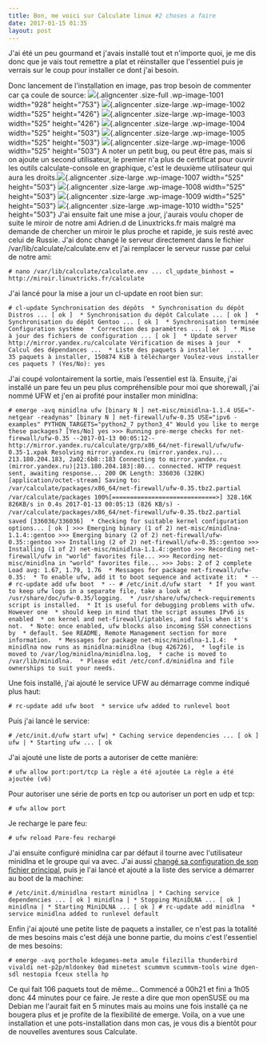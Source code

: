 ```yaml
---
title: Bon, me voici sur Calculate linux #2 choses a faire
date: 2017-01-15 01:35
layout: post
---
```


J'ai été un peu gourmand et j'avais installé tout et n'importe quoi, je
me dis donc que je vais tout remettre a plat et réinstaller que
l'essentiel puis je verrais sur le coup pour installer ce dont j'ai
besoin.  
<!--more-->  
Donc lancement de l'installation en image, pas trop besoin de commenter
car ça coule de source:
![](http://download.tuxfamily.org/passionlinux//2017/01/Screenshot_20170113_003644.png){.aligncenter
.size-full .wp-image-1001 width="928" height="753"}
![](http://download.tuxfamily.org/passionlinux//2017/01/Screenshot_20170115_011731.png){.aligncenter
.size-large .wp-image-1002 width="525" height="426"}
![](http://download.tuxfamily.org/passionlinux//2017/01/Screenshot_20170115_011801.png){.aligncenter
.size-large .wp-image-1003 width="525" height="426"}
![](http://download.tuxfamily.org/passionlinux//2017/01/Screenshot_20170115_011919.png){.aligncenter
.size-large .wp-image-1004 width="525" height="503"}
![](http://download.tuxfamily.org/passionlinux//2017/01/Screenshot_20170115_012140.png){.aligncenter
.size-large .wp-image-1005 width="525" height="503"}
![](http://download.tuxfamily.org/passionlinux//2017/01/Screenshot_20170115_012202.png){.aligncenter
.size-large .wp-image-1006 width="525" height="503"} A noter un petit
bug, ou peut être pas, mais si on ajoute un second utilisateur, le
premier n'a plus de certificat pour ouvrir les outils calculate-console
en graphique, c'est le deuxième utilisateur qui aura les
droits.![](http://download.tuxfamily.org/passionlinux//2017/01/Screenshot_20170115_012231.png){.aligncenter
.size-large .wp-image-1007 width="525" height="503"}
![](http://download.tuxfamily.org/passionlinux//2017/01/Screenshot_20170115_012255.png){.aligncenter
.size-large .wp-image-1008 width="525" height="503"}
![](http://download.tuxfamily.org/passionlinux//2017/01/Screenshot_20170115_012310.png){.aligncenter
.size-large .wp-image-1009 width="525" height="503"}
![](http://download.tuxfamily.org/passionlinux//2017/01/Screenshot_20170115_012334.png){.aligncenter
.size-large .wp-image-1010 width="525" height="503"} J'ai ensuite fait
une mise a jour, j'aurais voulu choper de suite le miroir de notre ami
Adrien.d de Linuxtricks.fr mais malgré ma demande de chercher un miroir
le plus proche et rapide, je suis resté avec celui de Russie. J'ai donc
changé le serveur directement dans le fichier
/var/lib/calculate/calculate.env et j'ai remplacer le serveur russe par
celui de notre ami:

    # nano /var/lib/calculate/calculate.env ... cl_update_binhost = http://miroir.linuxtricks.fr/calculate

J'ai lancé pour la mise a jour un cl-update en root bien sur:

    # cl-update Synchronisation des dépôts  * Synchronisation du dépôt Distros ... [ ok ]  * Synchronisation du dépôt Calculate ... [ ok ]  * Synchronisation du dépôt Gentoo ... [ ok ]  * Synchronisation terminée Configuration système  * Correction des paramètres ... [ ok ]  * Mise à jour des fichiers de configuration ... [ ok ]  * Update server http://mirror.yandex.ru/calculate Vérification de mises à jour  * Calcul des dépendances ...  * Liste des paquets à installer   .... * 35 paquets à installer, 150874 KiB à télécharger Voulez-vous installer ces paquets ? (Yes/No): yes

J'ai coupé volontairement la sortie, mais l’essentiel est là. Ensuite,
j'ai installé un pare feu un peu plus compréhensible pour moi que
shorewall, j'ai nommé UFW et j'en ai profité pour installer mon
minidlna:

    # emerge -avq minidlna ufw [binary N ] net-misc/minidlna-1.1.4 USE="-netgear -readynas" [binary N ] net-firewall/ufw-0.35 USE="ipv6 -examples" PYTHON_TARGETS="python2_7 python3_4" Would you like to merge these packages? [Yes/No] yes >>> Running pre-merge checks for net-firewall/ufw-0.35 --2017-01-13 00:05:12-- http://mirror.yandex.ru/calculate/grp/x86_64/net-firewall/ufw/ufw-0.35-1.xpak Resolving mirror.yandex.ru (mirror.yandex.ru)... 213.180.204.183, 2a02:6b8::183 Connecting to mirror.yandex.ru (mirror.yandex.ru)|213.180.204.183|:80... connected. HTTP request sent, awaiting response... 200 OK Length: 336036 (328K) [application/octet-stream] Saving to: /var/calculate/packages/x86_64/net-firewall/ufw-0.35.tbz2.partial /var/calculate/packages 100%[=============================>] 328.16K 826KB/s in 0.4s 2017-01-13 00:05:13 (826 KB/s) - /var/calculate/packages/x86_64/net-firewall/ufw-0.35.tbz2.partial saved [336036/336036]  * Checking for suitable kernel configuration options... [ ok ] >>> Emerging binary (1 of 2) net-misc/minidlna-1.1.4::gentoo >>> Emerging binary (2 of 2) net-firewall/ufw-0.35::gentoo >>> Installing (2 of 2) net-firewall/ufw-0.35::gentoo >>> Installing (1 of 2) net-misc/minidlna-1.1.4::gentoo >>> Recording net-firewall/ufw in "world" favorites file... >>> Recording net-misc/minidlna in "world" favorites file... >>> Jobs: 2 of 2 complete Load avg: 1.67, 1.79, 1.76  * Messages for package net-firewall/ufw-0.35:  * To enable ufw, add it to boot sequence and activate it:  * -- # rc-update add ufw boot  * -- # /etc/init.d/ufw start  * If you want to keep ufw logs in a separate file, take a look at  * /usr/share/doc/ufw-0.35/logging.  * /usr/share/ufw/check-requirements script is installed.  * It is useful for debugging problems with ufw. However one  * should keep in mind that the script assumes IPv6 is enabled  * on kernel and net-firewall/iptables, and fails when it's not.  * Note: once enabled, ufw blocks also incoming SSH connections by  * default. See README, Remote Management section for more information.  * Messages for package net-misc/minidlna-1.1.4:  * minidlna now runs as minidlna:minidlna (bug 426726),  * logfile is moved to /var/log/minidlna/minidlna.log,  * cache is moved to /var/lib/minidlna.  * Please edit /etc/conf.d/minidlna and file ownerships to suit your needs.

Une fois installé, j'ai ajouté le service UFW au démarrage comme indiqué
plus haut:

    # rc-update add ufw boot  * service ufw added to runlevel boot

Puis j'ai lancé le service:

    # /etc/init.d/ufw start ufw| * Caching service dependencies ... [ ok ] ufw | * Starting ufw ... [ ok

J'ai ajouté une liste de ports a autoriser de cette manière:

    # ufw allow port:port/tcp La règle a été ajoutée La règle a été ajoutée (v6)

Pour autoriser une série de ports en tcp ou autoriser un port en udp et
tcp:

    # ufw allow port

Je recharge le pare feu:

    # ufw reload Pare-feu rechargé

J'ai ensuite configuré minidlna car par défaut il tourne avec
l'utilisateur minidlna et le groupe qui va avec. J'ai aussi [changé sa
configuration de son fichier
principal](http://passiongnulinux.tuxfamily.org/2016/06/03/20160603minidlna-le-serveur-multimedia/),
puis je l'ai lancé et ajouté a la liste des service a démarrer au boot
de la machine:

    # /etc/init.d/minidlna restart minidlna | * Caching service dependencies ... [ ok ] minidlna | * Stopping MiniDLNA ... [ ok ] minidlna | * Starting MiniDLNA ... [ ok ] # rc-update add minidlna  * service minidlna added to runlevel default

Enfin j'ai ajouté une petite liste de paquets a installer, ce n'est pas
la totalité de mes besoins mais c'est déjà une bonne partie, du moins
c'est l'essentiel de mes besoins:

    # emerge -avq porthole kdegames-meta amule filezilla thunderbird vivaldi net-p2p/mldonkey 0ad minetest scummvm scummvm-tools wine dgen-sdl nestopia fceux stella hp

Ce qui fait 106 paquets tout de même... Commencé a 00h21 et fini a 1h05
donc 44 minutes pour ce faire. Je reste a dire que mon openSUSE ou ma
Debian me l'aurait fait en 5 minutes mais au moins une fois installé ça
ne bougera plus et je profite de la flexibilité de emerge. Voila, on a
vue une installation et une pots-installation dans mon cas, je vous dis
a bientôt pour de nouvelles aventures sous Calculate.
